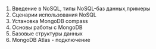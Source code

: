 1. Введение в NoSQL, типы NoSQL-баз данных,примеры
2. Сценарии использования NoSQL
3. Установка MongoDB compass
4. Основы работы с MongoDB
5. Базовые структуры данных
6. MongoDB Atlas - подключение